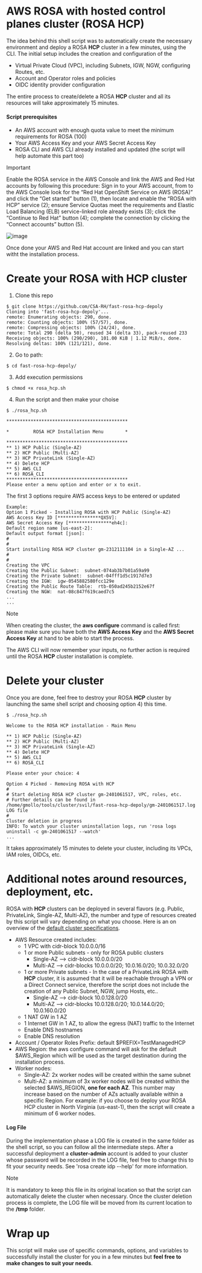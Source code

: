 # AWS ROSA with hosted control planes cluster (ROSA HCP)
The idea behind this shell script was to automatically create the necessary environment and deploy a ROSA **HCP** cluster in a few minutes, using the CLI. The initial setup includes the creation and configuration of the
   - Virtual Private Cloud (VPC), including Subnets, IGW, NGW, configuring Routes, etc.
   - Account and Operator roles and policies
   - OIDC identity provider configuration

The entire process to create/delete a ROSA **HCP** cluster and all its resources will take approximately 15 minutes. <br /> 

#### Script prerequisites
- An AWS account with enough quota value to meet the minimum requirements for ROSA (100)
- Your AWS Access Key and your AWS Secret Access Key
- ROSA CLI and AWS CLI already installed and updated (the script will help automate this part too)

> [!IMPORTANT]
> Enable the ROSA service in the AWS Console and link the AWS and Red Hat accounts by following this procedure:
Sign in to your AWS account, from to the AWS Console look for the “Red Hat OpenShift Service on AWS (ROSA)” and click the “Get started” button (1), then locate and enable the “ROSA with HCP” service (2);
ensure Service Quotas meet the requirements and Elastic Load Balancing (ELB) service-linked role already exists (3); click the “Continue to Red Hat” button (4); complete the connection by clicking the “Connect accounts” button (5).

![image](https://github.com/CSA-RH/aws-rosa-cluster-with-hosted-control-planes/assets/148223511/7852a5bf-2b31-4673-8f58-1efd841a7b8d)

Once done your AWS and Red Hat account are linked and you can start witht the installation process.

# Create your ROSA with HCP cluster
1. Clone this repo
```
$ git clone https://github.com/CSA-RH/fast-rosa-hcp-depoly
Cloning into 'fast-rosa-hcp-depoly'...
remote: Enumerating objects: 290, done.
remote: Counting objects: 100% (57/57), done.
remote: Compressing objects: 100% (24/24), done.
remote: Total 290 (delta 50), reused 34 (delta 33), pack-reused 233
Receiving objects: 100% (290/290), 101.00 KiB | 1.12 MiB/s, done.
Resolving deltas: 100% (121/121), done.

```
2. Go to path:
```
$ cd fast-rosa-hcp-depoly/
```

3. Add execution permissions
```
$ chmod +x rosa_hcp.sh 
```

4. Run the script and then make your choise
```
$ ./rosa_hcp.sh 

*********************************************

*         ROSA HCP Installation Menu        *

*********************************************
** 1) HCP Public (Single-AZ) 
** 2) HCP Public (Multi-AZ) 
** 3) HCP PrivateLink (Single-AZ)
** 4) Delete HCP 
** 5) AWS_CLI 
** 6) ROSA_CLI 
*********************************************
Please enter a menu option and enter or x to exit.
```
The first 3 options require AWS access keys to be entered or updated
```
Example:
Option 1 Picked - Installing ROSA with HCP Public (Single-AZ)
AWS Access Key ID [****************QX5V]: 
AWS Secret Access Key [****************eh4c]: 
Default region name [us-east-2]: 
Default output format [json]:
#
#
Start installing ROSA HCP cluster gm-2312111104 in a Single-AZ ...
#
#
Creating the VPC
Creating the Public Subnet:  subnet-074ab3b7b01a59a99
Creating the Private Subnet:  subnet-04fff1d5c1917d7e3
Creating the IGW:  igw-0545882580fcc129e
Creating the Public Route Table:  rtb-050ad245b2152e67f
Creating the NGW:  nat-08c847f619caed7c5
...
...
```
> [!NOTE]
> When creating the cluster, the **aws configure** command is called first:
> please make sure you have both the **AWS Access Key** and the **AWS Secret Access Key** at hand to be able to start the process.

The AWS CLI will now remember your inputs, no further action is required until the ROSA **HCP** cluster installation is complete.

# Delete your cluster
Once you are done, feel free to destroy your ROSA **HCP** cluster by launching the same shell script and choosing option 4) this time. 
```
$ ./rosa_hcp.sh 

Welcome to the ROSA HCP installation - Main Menu

** 1) HCP Public (Single-AZ) 
** 2) HCP Public (Multi-AZ) 
** 3) HCP PrivateLink (Single-AZ)
** 4) Delete HCP 
** 5) AWS_CLI 
** 6) ROSA_CLI 

Please enter your choice: 4

Option 4 Picked - Removing ROSA with HCP
#
# Start deleting ROSA HCP cluster gm-2401061517, VPC, roles, etc. 
# Further details can be found in /home/gmollo/tools/cluster/svil/fast-rosa-hcp-depoly/gm-2401061517.log LOG file
#
Cluster deletion in progress 
INFO: To watch your cluster uninstallation logs, run 'rosa logs uninstall -c gm-2401061517 --watch'
...
```
It takes approximately 15 minutes to delete your cluster, including its VPCs, IAM roles, OIDCs, etc.<br />

# Additional notes around resources, deployment, etc.
ROSA with **HCP** clusters can be deployed in several flavors (e.g. Public, PrivateLink, Single-AZ, Multi-AZ), the number and type of resources created by this script will vary depending on what you choose. Here is an on overview of the [default cluster specifications](https://docs.openshift.com/rosa/rosa_hcp/rosa-hcp-sts-creating-a-cluster-quickly.html#rosa-sts-overview-of-the-default-cluster-specifications_rosa-hcp-sts-creating-a-cluster-quickly).

- AWS Resource created includes:
  - 1 VPC with cidr-block 10.0.0.0/16
  - 1 or more Public subnets - only for ROSA public clusters
    - Single-AZ --> cidr-block 10.0.0.0/20
    - Multi-AZ  --> cidr-blocks 10.0.0.0/20; 10.0.16.0/20; 10.0.32.0/20
  - 1 or more Private subnets - In the case of a PrivateLink ROSA with **HCP** cluster, it is assumed that it will be reachable through a VPN or a Direct Connect service, therefore the script does not include the creation of any Public Subnet, NGW, jump Hosts, etc..
    - Single-AZ --> cidr-block  10.0.128.0/20
    - Multi-AZ  --> cidr-blocks 10.0.128.0/20; 10.0.144.0/20; 10.0.160.0/20
  - 1 NAT GW in 1 AZ
  - 1 Internet GW in 1 AZ, to allow the egress (NAT) traffic to the Internet
  - Enable DNS hostnames
  - Enable DNS resolution
- Account / Operator Roles Prefix: default $PREFIX=TestManagedHCP
- AWS Region: the aws configure command will ask for the default $AWS_Region which will be used as the target destination during the installation process.
- Worker nodes:
  - Single-AZ: 2x worker nodes will be created within the same subnet<br />
  - Multi-AZ: a minimum of 3x worker nodes will be created within the selected $AWS_REGION, **one for each AZ**. This number may increase based on the number of AZs actually available within a specific Region. For example: if you choose to deploy your ROSA HCP cluster in North Virginia (us-east-1), then the script will create a minimum of 6 worker nodes. <br />

#### Log File 
During the implementation phase a LOG file is created in the same folder as the shell script, so you can follow all the intermediate steps.
After a successful deployment a **cluster-admin** account is added to your cluster whose password will be recorded in the LOG file, feel free to change this to fit your security needs. See 'rosa create idp --help' for more information. 

> [!NOTE]
> It is mandatory to keep this file in its original location so that the script can automatically delete the cluster when necessary.
> Once the cluster deletion process is complete, the LOG file will be moved from its current location to the **/tmp** folder.

# Wrap up
This script will make use of specific commands, options, and variables to successfully install the cluster for you in a few minutes but **feel free to make changes to suit your needs**.
